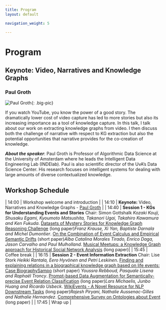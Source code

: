 ```yaml
---
title: Program
layout: default

navigation_weight: 5

---
```


# Program

## Keynote: Video, Narratives and Knowledge Graphs
### Paul Groth

![Paul Groth](https://www.uva.nl/binaries/_ht_1627462367096/medium/content/gallery/personen/g/r/01-groth-paul-hoogleraar-fnwi-foto.gillissen0gmail.com-img_4578.jpg
){: .big-pic}



If you watch YouTube, you know the power of a good story. The dramatically lower cost of video capture has led to more stories but also its increasing importance as a tool of knowledge capture. In this talk, I talk about our work on extracting knowledge graphs from video. I then discuss both the challenge of narrative with respect to KG extraction but also the potential opportunities that narrative provides for the co-creation of knowledge.

**_About the speaker_**: Paul Groth is Professor of Algorithmic Data Science at the University of Amsterdam where he leads the Intelligent Data Engineering Lab (INDElab). Paul is also scientific director of the UvA’s Data Science Center. His research focuses on intelligent systems for dealing with large amounts of diverse contextualized knowledge.



## Workshop Schedule

<div markdown="1" class="program">

| 14:00 | Workshop welcome and introduction	|
| 14:10 | **Keynote:** Video, Narratives and Knowledge Graphs - [Paul Groth](https://pgroth.com/) |
| 14:40	|	**Session 1 - KGs for Understanding Events and Stories** Chair: Simon Gottshalk	<span>_Kozaki Kouji, Shusaku Egami, Kyoumoto Matsushita, Takanori Ugai, Takahiro Kawamura and Ken Fukuda_. [Datasets of Mystery Stories for Knowledge Graph Reasoning Challenge](https://drive.google.com/file/d/1Jwu6QGn6YgfuwCDcUinzpCyWxZSSPxFq/view?usp=sharing) (long paper)</span><span>_Franz Krause, Xi Yan, Baptiste Darnala and Michel Dumontier_. [On the Combination of Event Calculus and Empirical Semantic Drifts](https://drive.google.com/file/d/1IzDCDo4Lc9PGXFeCsgM10WD204mZoB7Q/view?usp=sharing) (short paper)</span><span>_Alba Catalina Morales Tirado, Enrico Daga, Jason Carvalho and Paul Mulholland_. [Musical Meetups: a Knowledge Graph approach for Historical Social Network Analysis](https://drive.google.com/file/d/1JKNVRHBMDQfbn_UvpR6U85sRqvtJE2I3/view?usp=sharing) (long paper)</span>|
| 15:45 | Coffee break |
| 16:15 | **Session 2 - Event Information Extraction**	Chair: Lise Stork <span> _Heikki Rantala, Eero Hyvönen and Petri Leskinen_. [Finding and explaining relations in a biographical knowledge graph based on life events: Case BiographySampo](https://drive.google.com/file/d/1IikXlR35Kr_WRqiQn6WgAjJR22CgocO1/view?usp=sharing) (short paper) </span><span>_Youssra Rebboud, Pasquale Lisena and Raphaël Troncy_. [Prompt-based Data Augmentation for Semantically-precise Event Relation Classification](https://drive.google.com/file/d/1JrFhI2ULGisPZ46ZcjH3EqVW8qunlzWe/view?usp=sharings) (long paper)</span><span>_Lars Michaelis, Junbo Huang and Ricardo Usbeck_. [WikiEvents - A Novel Resource for NLP Downstream Tasks](https://drive.google.com/file/d/1JFmbsAj4YbQRLWRBV-zfUj6URrEBPreD/view?usp=sharing) (long paper)</span><span>_Rajesh Piryani, Nathalie Aussenac-Gilles and Nathalie Hernandez_. [Comprehensive Survey on Ontologies about Event](https://drive.google.com/file/d/1IRVFByAWxJooCnGnqr-q4OLUZ0G0akcz/view?usp=sharing) (long paper)</span> |
| 17:45 | Wrap up |

</div>
